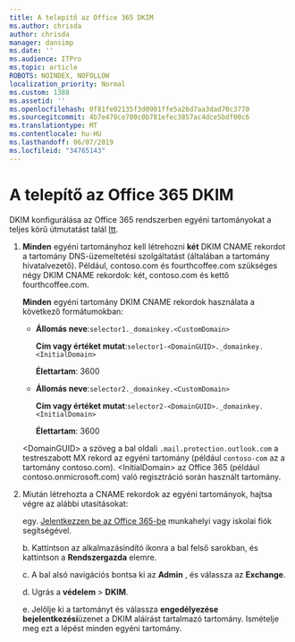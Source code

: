 ```yaml
---
title: A telepítő az Office 365 DKIM
ms.author: chrisda
author: chrisda
manager: dansimp
ms.date: ''
ms.audience: ITPro
ms.topic: article
ROBOTS: NOINDEX, NOFOLLOW
localization_priority: Normal
ms.custom: 1388
ms.assetid: ''
ms.openlocfilehash: 0f81fe02135f3d0901ffe5a26d7aa3dad70c3770
ms.sourcegitcommit: 4b7e478ce700c0b781efec3857ac4dce5bdf00c6
ms.translationtype: MT
ms.contentlocale: hu-HU
ms.lasthandoff: 06/07/2019
ms.locfileid: "34765143"
---
```

# <a name="setup-dkim-in-office-365"></a>A telepítő az Office 365 DKIM

DKIM konfigurálása az Office 365 rendszerben egyéni tartományokat a teljes körű útmutatást talál [Itt](https://docs.microsoft.com/office365/SecurityCompliance/use-dkim-to-validate-outbound-email#what-you-need-to-do-to-manually-set-up-dkim-in-office-365).

1. **Minden** egyéni tartományhoz kell létrehozni **két** DKIM CNAME rekordot a tartomány DNS-üzemeltetési szolgáltatást (általában a tartomány hivatalvezető). Például, contoso.com és fourthcoffee.com szükséges négy DKIM CNAME rekordok: két, contoso.com és kettő fourthcoffee.com.

   **Minden** egyéni tartomány DKIM CNAME rekordok használata a következő formátumokban:

   - **Állomás neve**:`selector1._domainkey.<CustomDomain>`

     **Cím vagy értéket mutat**:`selector1-<DomainGUID>._domainkey.<InitialDomain>`

     **Élettartam**: 3600

   - **Állomás neve**:`selector2._domainkey.<CustomDomain>`

     **Cím vagy értéket mutat**:`selector2-<DomainGUID>._domainkey.<InitialDomain>`

     **Élettartam**: 3600

   \<DomainGUID\> a szöveg a bal oldali `.mail.protection.outlook.com` a testreszabott MX rekord az egyéni tartomány (például `contoso-com` az a tartomány contoso.com). \<InitialDomain\> az Office 365 (például contoso.onmicrosoft.com) való regisztráció során használt tartomány.

2. Miután létrehozta a CNAME rekordok az egyéni tartományok, hajtsa végre az alábbi utasításokat:

   egy. [Jelentkezzen be az Office 365-be](https://support.office.microsoft.com/article/e9eb7d51-5430-4929-91ab-6157c5a050b4) munkahelyi vagy iskolai fiók segítségével.

   b. Kattintson az alkalmazásindító ikonra a bal felső sarokban, és kattintson a **Rendszergazda** elemre.

   c. A bal alsó navigációs bontsa ki az **Admin** , és válassza az **Exchange**.

   d. Ugrás a **védelem** > **DKIM**.

   e. Jelölje ki a tartományt és válassza **engedélyezése** **bejelentkezési**üzenet a DKIM aláírást tartalmazó tartomány. Ismételje meg ezt a lépést minden egyéni tartomány.
